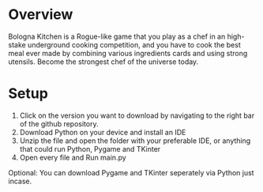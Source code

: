 # Overview

Bologna Kitchen is a Rogue-like game that you play as a chef in an high-stake underground cooking competition, and you have to cook the best meal ever made by combining various ingredients cards and using strong utensils. Become the strongest chef of the universe today.

# Setup

1. Click on the version you want to download by navigating to the right bar of the github repository.
2. Download Python on your device and install an IDE
3. Unzip the file and open the folder with your preferable IDE, or anything that could run Python, Pygame and TKinter
4. Open every file and Run main.py

Optional: You can download Pygame and TKinter seperately via Python just incase.
